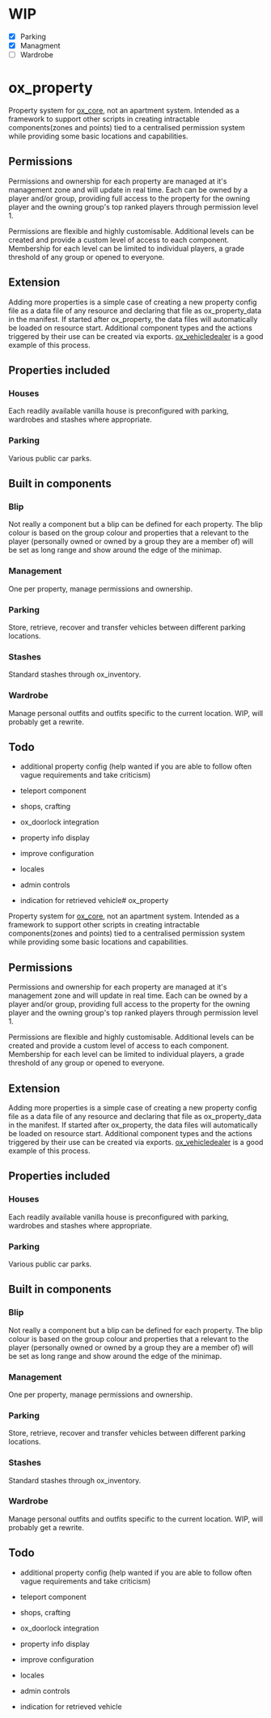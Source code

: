 # WIP
 - [x] Parking
 - [x] Managment
 - [ ] Wardrobe

# ox_property

  

Property system for [ox_core](https://github.com/overextended/ox_core), not an apartment system. Intended as a framework to support other scripts in creating intractable components(zones and points) tied to a centralised permission system while providing some basic locations and capabilities.

  

## Permissions

  

Permissions and ownership for each property are managed at it's management zone and will update in real time. Each can be owned by a player and/or group, providing full access to the property for the owning player and the owning group's top ranked players through permission level 1.

  

Permissions are flexible and highly customisable. Additional levels can be created and provide a custom level of access to each component. Membership for each level can be limited to individual players, a grade threshold of any group or opened to everyone.

  

## Extension

  

Adding more properties is a simple case of creating a new property config file as a data file of any resource and declaring that file as ox_property_data in the manifest. If started after ox_property, the data files will automatically be loaded on resource start. Additional component types and the actions triggered by their use can be created via exports. [ox_vehicledealer](https://github.com/overextended/ox_vehicledealer) is a good example of this process.

  

## Properties included

  

### Houses

  

Each readily available vanilla house is preconfigured with parking, wardrobes and stashes where appropriate.

  

### Parking

  

Various public car parks.

  

## Built in components

  

### Blip

  

Not really a component but a blip can be defined for each property. The blip colour is based on the group colour and properties that a relevant to the player (personally owned or owned by a group they are a member of) will be set as long range and show around the edge of the minimap.

  

### Management

  

One per property, manage permissions and ownership.

  

### Parking

  

Store, retrieve, recover and transfer vehicles between different parking locations.

  

### Stashes

  

Standard stashes through ox_inventory.

  

### Wardrobe

  

Manage personal outfits and outfits specific to the current location. WIP, will probably get a rewrite.

  

## Todo

  

- additional property config (help wanted if you are able to follow often vague requirements and take criticism)

- teleport component

- shops, crafting

- ox_doorlock integration

- property info display

- improve configuration

- locales

- admin controls

- indication for retrieved vehicle# ox_property

  

Property system for [ox_core](https://github.com/overextended/ox_core), not an apartment system. Intended as a framework to support other scripts in creating intractable components(zones and points) tied to a centralised permission system while providing some basic locations and capabilities.

  

## Permissions

  

Permissions and ownership for each property are managed at it's management zone and will update in real time. Each can be owned by a player and/or group, providing full access to the property for the owning player and the owning group's top ranked players through permission level 1.

  

Permissions are flexible and highly customisable. Additional levels can be created and provide a custom level of access to each component. Membership for each level can be limited to individual players, a grade threshold of any group or opened to everyone.

  

## Extension

  

Adding more properties is a simple case of creating a new property config file as a data file of any resource and declaring that file as ox_property_data in the manifest. If started after ox_property, the data files will automatically be loaded on resource start. Additional component types and the actions triggered by their use can be created via exports. [ox_vehicledealer](https://github.com/overextended/ox_vehicledealer) is a good example of this process.

  

## Properties included

  

### Houses

  

Each readily available vanilla house is preconfigured with parking, wardrobes and stashes where appropriate.

  

### Parking

  

Various public car parks.

  

## Built in components

  

### Blip

  

Not really a component but a blip can be defined for each property. The blip colour is based on the group colour and properties that a relevant to the player (personally owned or owned by a group they are a member of) will be set as long range and show around the edge of the minimap.

  

### Management

  

One per property, manage permissions and ownership.

  

### Parking

  

Store, retrieve, recover and transfer vehicles between different parking locations.

  

### Stashes

  

Standard stashes through ox_inventory.

  

### Wardrobe

  

Manage personal outfits and outfits specific to the current location. WIP, will probably get a rewrite.

  

## Todo

  

- additional property config (help wanted if you are able to follow often vague requirements and take criticism)

- teleport component

- shops, crafting

- ox_doorlock integration

- property info display

- improve configuration

- locales

- admin controls

- indication for retrieved vehicle